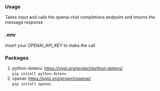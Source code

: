 ### Usage
Takes input and calls the openai chat completions endpoint and returns the message response

### .env
Insert your OPENAI_API_KEY to make the call
### Packages
1. python-dotenv: https://pypi.org/project/python-dotenv/  
`pip install python-dotenv`
2. openai: https://pypi.org/project/openai/  
`pip install openai`




